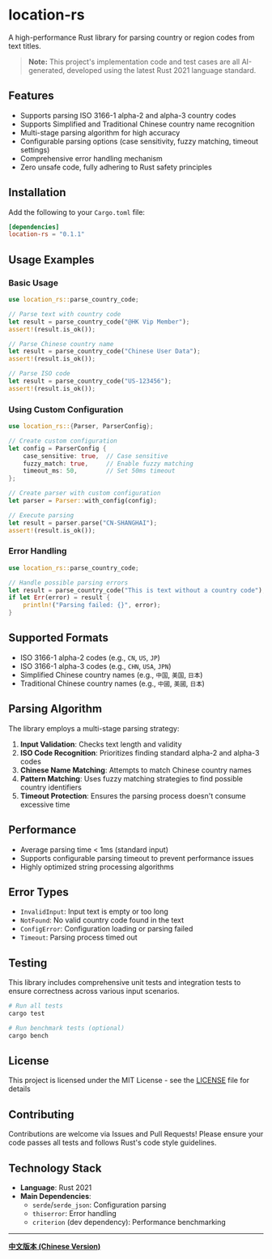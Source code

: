 # location-rs

A high-performance Rust library for parsing country or region codes from text titles.

> **Note:** This project's implementation code and test cases are all AI-generated, developed using the latest Rust 2021 language standard.

## Features

- Supports parsing ISO 3166-1 alpha-2 and alpha-3 country codes
- Supports Simplified and Traditional Chinese country name recognition
- Multi-stage parsing algorithm for high accuracy
- Configurable parsing options (case sensitivity, fuzzy matching, timeout settings)
- Comprehensive error handling mechanism
- Zero unsafe code, fully adhering to Rust safety principles

## Installation

Add the following to your `Cargo.toml` file:

```toml
[dependencies]
location-rs = "0.1.1"
```

## Usage Examples

### Basic Usage

```rust
use location_rs::parse_country_code;

// Parse text with country code
let result = parse_country_code("@HK Vip Member");
assert!(result.is_ok());

// Parse Chinese country name
let result = parse_country_code("Chinese User Data");
assert!(result.is_ok());

// Parse ISO code
let result = parse_country_code("US-123456");
assert!(result.is_ok());
```

### Using Custom Configuration

```rust
use location_rs::{Parser, ParserConfig};

// Create custom configuration
let config = ParserConfig {
    case_sensitive: true,  // Case sensitive
    fuzzy_match: true,     // Enable fuzzy matching
    timeout_ms: 50,        // Set 50ms timeout
};

// Create parser with custom configuration
let parser = Parser::with_config(config);

// Execute parsing
let result = parser.parse("CN-SHANGHAI");
assert!(result.is_ok());
```

### Error Handling

```rust
use location_rs::parse_country_code;

// Handle possible parsing errors
let result = parse_country_code("This is text without a country code");
if let Err(error) = result {
    println!("Parsing failed: {}", error);
}
```

## Supported Formats

- ISO 3166-1 alpha-2 codes (e.g., `CN`, `US`, `JP`)
- ISO 3166-1 alpha-3 codes (e.g., `CHN`, `USA`, `JPN`)
- Simplified Chinese country names (e.g., `中国`, `美国`, `日本`)
- Traditional Chinese country names (e.g., `中國`, `美國`, `日本`)

## Parsing Algorithm

The library employs a multi-stage parsing strategy:

1. **Input Validation**: Checks text length and validity
2. **ISO Code Recognition**: Prioritizes finding standard alpha-2 and alpha-3 codes
3. **Chinese Name Matching**: Attempts to match Chinese country names
4. **Pattern Matching**: Uses fuzzy matching strategies to find possible country identifiers
5. **Timeout Protection**: Ensures the parsing process doesn't consume excessive time

## Performance

- Average parsing time < 1ms (standard input)
- Supports configurable parsing timeout to prevent performance issues
- Highly optimized string processing algorithms

## Error Types

- `InvalidInput`: Input text is empty or too long
- `NotFound`: No valid country code found in the text
- `ConfigError`: Configuration loading or parsing failed
- `Timeout`: Parsing process timed out

## Testing

This library includes comprehensive unit tests and integration tests to ensure correctness across various input scenarios.

```bash
# Run all tests
cargo test

# Run benchmark tests (optional)
cargo bench
```

## License

This project is licensed under the MIT License - see the [LICENSE](LICENSE) file for details

## Contributing

Contributions are welcome via Issues and Pull Requests! Please ensure your code passes all tests and follows Rust's code style guidelines.

## Technology Stack

- **Language**: Rust 2021
- **Main Dependencies**:
  - `serde`/`serde_json`: Configuration parsing
  - `thiserror`: Error handling
  - `criterion` (dev dependency): Performance benchmarking

---

**[中文版本 (Chinese Version)](README.md)**
